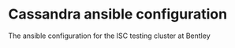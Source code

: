 Cassandra ansible configuration
============

The ansible configuration for the ISC testing cluster at Bentley
